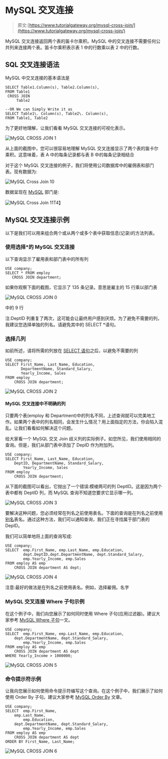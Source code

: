 # MySQL 交叉连接

> 原文:[https://www.tutorialgateway.org/mysql-cross-join/](https://www.tutorialgateway.org/mysql-cross-join/)

MySQL 交叉连接返回两个表的笛卡尔乘积。MySQL 中的交叉连接不需要任何公共列来连接两个表。笛卡尔乘积表示表 1 中的行数乘以表 2 中的行数。

## SQL 交叉连接语法

MySQL 中交叉连接的基本语法是

```
SELECT Table1.Column(s), Table2.Column(s),
FROM Table1
 CROSS JOIN
     Table2 

--OR We can Simply Write it as
SELECT Table1\. Column(s), Table2\. Column(s),
FROM Table1, Table2
```

为了更好地理解，让我们看看 MySQL 交叉连接的可视化表示。

![MySQL CROSS JOIN 1](img/b99b3433b9cf3e16517be489a88b01d2.png)

从上面的截图中，您可以很容易地理解 MySQL 交叉连接显示了两个表的笛卡尔乘积。这意味着，表 A 中的每条记录都与表 B 中的每条记录相结合

对于这个 MySQL 交叉连接的例子，我们将使用公司数据库中的雇佣表和部门表。现有数据为:

![MySQL Cross Join 10](img/5ba27a991d464466543acca0423744d9.png)

数据呈现在 [MySQL](https://www.tutorialgateway.org/mysql-tutorial/) 部门是:

![MySQL Cross Join 11](img/7bd8e584e71b48a9910f4ba758920d7b.png)T4】

## MySQL 交叉连接示例

以下是我们可以用来组合两个或从两个或多个表中获取信息(记录)的方法列表。

### 使用选择*的 MySQL 交叉连接

以下查询显示了雇用表和部门表中的所有列

```
USE company;
SELECT * FROM employ
   CROSS JOIN department;
```

如果你观察下面的截图，它显示了 135 条记录。意思是雇主的 15 行乘以部门表

![MySQL CROSS JOIN 0](img/4a4cbaeced73331d64fc542890139b4a.png)

中的 9 行

注:DeptID 列重复了两次，这可能会让最终用户感到厌烦。为了避免不需要的列，我建议您选择单独的列名。请避免其中的 SELECT *语句。

### 选择几列

如前所述，请将所需的列放在 [SELECT 语句](https://www.tutorialgateway.org/mysql-select-statement/)之后，以避免不需要的列

```
USE company;
SELECT First_Name, Last_Name, Education, 
       DepartmentName, Standard_Salary,
       Yearly_Income, Sales
FROM employ
	CROSS JOIN department;
```

![MySQL CROSS JOIN 2](img/c0d13b9c543dc9f56b2a67cb260fe136.png)

#### MySQL 交叉连接中不明确的列

只要两个表(employ 和 Department)中的列名不同，上述查询就可以完美地工作。如果两个表中的列名相同，会发生什么情况？用上面指定的方法，你会陷入混乱。让我们看看如何解决这个问题。

给大家看一个 MySQL 交叉 Join 歧义列的实际例子。如您所见，我们使用相同的查询。但是，我们从部门表中添加了 DepID 作为附加列。

```
USE company;
SELECT First_Name, Last_Name, Education, 
	DeptID, DepartmentName, Standard_Salary,
        Yearly_Income, Sales
FROM employ
	CROSS JOIN department;
```

从下面的截图可以看出，它抛出了一个错误:模棱两可的列 DeptID。这是因为两个表中都有 DeptID 列，而 MySQL 查询不知道您要求它显示哪一列。

![MySQL CROSS JOIN 3](img/2dd23681f774b6c6f51d9741e6d001a2.png)

要解决这种问题，您必须经常在列名之前使用表名。下面的查询是在列名之前使用[别名](https://www.tutorialgateway.org/mysql-alias/)表名。通过这种方法，我们可以通知查询，我们正在寻找属于部门表的 DepID。

我们可以简单地将上面的查询写成:

```
USE company;
SELECT  emp.First_Name,	emp.Last_Name, emp.Education, 
	    dept.DeptID,dept.DepartmentName, dept.Standard_Salary,
        emp.Yearly_Income, emp.Sales
FROM employ AS emp
	CROSS JOIN department AS dept;
```

![MySQL CROSS JOIN 4](img/70b9cf8a1b2c5467781957fbe76d7eb6.png)

注意:最好的做法是在列名之前使用表名。例如，选择雇佣。名字

### MySQL 交叉连接 Where 子句示例

在这个例子中，我们向您展示了如何同时使用 Where 子句(应用过滤器)。建议大家参考 [MySQL Where 子句](https://www.tutorialgateway.org/mysql-where-clause/)一文。

```
USE company;
SELECT  emp.First_Name,	emp.Last_Name, emp.Education, 
	dept.DepartmentName, dept.Standard_Salary,
        emp.Yearly_Income, emp.Sales
FROM employ AS emp
	CROSS JOIN department AS dept
WHERE Yearly_Income > 1000000;
```

![MySQL CROSS JOIN 5](img/1debe31a4ddd569cf5a018bc5a8527e7.png)

### 命令提示符示例

让我向您展示如何使用命令提示符编写这个查询。在这个例子中，我们展示了如何使用 Order By 子句。建议大家参考 [MySQL Order By](https://www.tutorialgateway.org/mysql-order-by/) 文章。

```
USE company;
SELECT  emp.First_Name, 
	emp.Last_Name, 
        emp.Education, 
	dept.DepartmentName, dept.Standard_Salary,
        emp.Yearly_Income, emp.Sales
FROM employ AS emp
	CROSS JOIN department AS dept
ORDER BY First_Name, Last_Name;
```

![MySQL CROSS JOIN 6](img/fdf447a4ca2d51445efeac95a3c054e5.png)